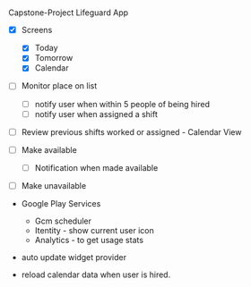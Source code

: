 #
Capstone-Project
Lifeguard App

- [x] Screens
  - [x] Today
  - [x] Tomorrow
  - [x] Calendar

- [ ] Monitor place on list
  - [ ] notify user when within 5 people of being hired
  - [ ] notify user when assigned a shift
- [ ] Review previous shifts worked or assigned - Calendar View

- [ ] Make available
  - [ ] Notification when made available
- [ ] Make unavailable

- Google Play Services
  - Gcm scheduler
  - Itentity - show current user icon
  - Analytics - to get usage stats

- auto update widget provider

- reload calendar data when user is hired.


